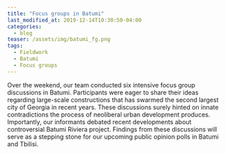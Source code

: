```yaml
---
title: "Focus groups in Batumi"
last_modified_at: 2019-12-14T10:30:50-04:00
categories:
  - blog
teaser: /assets/img/batumi_fg.png
tags:
  - Fieldwork
  - Batumi
  - Focus groups
---
```


Over the weekend, our team conducted six intensive focus group discussions in Batumi. Participants were eager to share their ideas regarding large-scale constructions that has swarmed the second largest city of Georgia in recent years. These discussions surely hinted on innate contradictions the process of neoliberal urban development produces. Importantly, our informants debated recent developments about controversial Batumi Riviera project. Findings from these discussions will serve as a stepping stone for our upcoming public opinion polls in Batumi and Tbilisi.

[]("/assets/img/batumi_fg.png")
